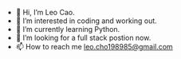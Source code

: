 - 👋 Hi, I’m Leo Cao.
- 👀 I’m interested in coding and working out.
- 🌱 I’m currently learning Python.
- 💞️ I’m looking for a full stack postion now.
- 📫 How to reach me leo.cho198985@gmail.com

<!---
leocho1989/leocho1989 is a ✨ special ✨ repository because its `README.md` (this file) appears on your GitHub profile.
You can click the Preview link to take a look at your changes.
--->
